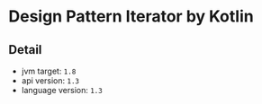 # Design Pattern Iterator by Kotlin

## Detail
- jvm target: `1.8`
- api version: `1.3`
- language version: `1.3`
